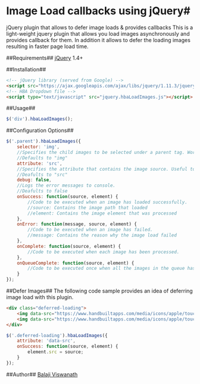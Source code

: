 # Image Load callbacks using jQuery#
jQuery plugin that allows to defer image loads &amp; provides callbacks
This is a light-weight jquery plugin that allows you load images asynchronously and provides callback for them. In addition it allows to defer the loading images resulting in faster page load time.

##Requirements##
[jQuery](https://jquery.com) 1.4+

##Installation##
```html
<!-- jQuery library (served from Google) -->
<script src="https://ajax.googleapis.com/ajax/libs/jquery/1.11.3/jquery.min.js"></script>
<!-- HBA Dropdown file -->
<script type="text/javascript" src="jquery.hbaLoadImages.js"></script>
```
##Usage##
```javascript
$('div').hbaLoadImages();
```
##Configuration Options##
```javascript
$('.parent').hbaLoadImages({
    selector: 'img',
    //Specifies the child images to be selected under a parent tag. Works only with a parent other than image tag.
    //Defaults to "img"
    attribute: 'src',
    //Specifies the attribute that contains the image source. Useful to defer image load.
    //Deafults to "src"
    debug: false,
    //Logs the error messages to console.
    //Deafults to false
    onSuccess: function(source, element) {
        //Code to be executed when an image has loaded successfully.
        //source: Contains the image path that loaded
        //element: Contains the image element that was processed
    },
    onError: function(message, source, element) {
        //Code to be executed when an image has failed.
        //message: Contains the reason why the image load failed
    },
    onComplete: function(source, element) {
        //Code to be executed when each image has been processed.
    },
    onQueueComplete: function(source, element) {
        //Code to be executed once when all the images in the queue has been processed.
    }
});
```
##Defer Images##
The following code sample provides an idea of deferring image load with this plugin.
```html
<div class="deferred-loading">
    <img data-src="https://www.handbuiltapps.com/media/icons/apple/touch-icon-180.png" />
    <img data-src="https://www.handbuiltapps.com/media/icons/apple/touch-icon-152.png" />
</div>
```
```javascript
$('.deferred-loading').hbaLoadImages({
    attribute: 'data-src',
    onSuccess: function(source, element) {
        element.src = source;
    }
});
```
##Author##
[Balaji Viswanath](https://github.com/balajigans)
